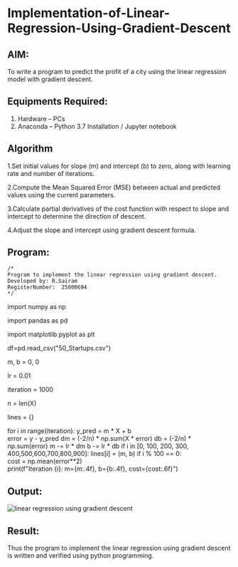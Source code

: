 # Implementation-of-Linear-Regression-Using-Gradient-Descent

## AIM:
To write a program to predict the profit of a city using the linear regression model with gradient descent.

## Equipments Required:
1. Hardware – PCs
2. Anaconda – Python 3.7 Installation / Jupyter notebook

## Algorithm
1.Set initial values for slope (m) and intercept (b) to zero, along with learning rate and number of iterations.

2.Compute the Mean Squared Error (MSE) between actual and predicted values using the current parameters.

3.Calculate partial derivatives of the cost function with respect to slope and intercept to determine the direction of descent.

4.Adjust the slope and intercept using gradient descent formula.

## Program:
```
/*
Program to implement the linear regression using gradient descent.
Developed by: R.Sairam
RegisterNumber:  25000694
*/
```

import numpy as np

import pandas as pd

import matplotlib.pyplot as plt

df=pd.read_csv("50_Startups.csv")

m, b = 0, 0

lr = 0.01

iteration = 1000

n = len(X)

lines = {}

for i in range(iteration):
    y_pred = m * X + b    
    error = y - y_pred
    dm = (-2/n) * np.sum(X * error)
    db = (-2/n) * np.sum(error)
    m -= lr * dm
    b -= lr * db
    if i in [0, 100, 200, 300, 400,500,600,700,800,900]: 
        lines[i] = (m, b)
    if i % 100 == 0:  
        cost = np.mean(error**2)<br>
        print(f"Iteration {i}: m={m:.4f}, b={b:.4f}, cost={cost:.6f}")
        




## Output:
![linear regression using gradient descent](sam.png)


## Result:
Thus the program to implement the linear regression using gradient descent is written and verified using python programming.
